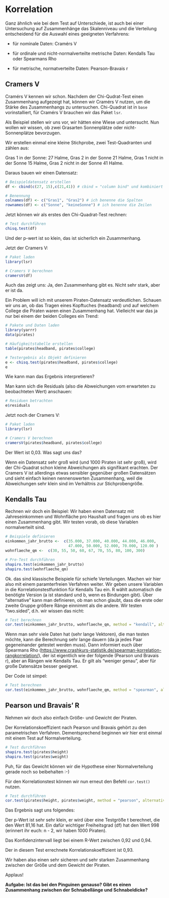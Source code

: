 # Korrelation

Ganz ähnlich wie bei dem Test auf Unterschiede, ist auch bei einer
Untersuchung auf Zusammenhänge das Skalenniveau und die Verteilung
entscheidend für die Auswahl eines geeigneten Verfahrens:

-   für nominale Daten: Cramérs V

-   für ordinale und nicht-normalverteilte metrische Daten: Kendalls Tau
    oder Spearmans Rho

-   für metrische, normatverteilte Daten: Pearson-Bravais r

## Cramers V

Cramérs V kennen wir schon. Nachdem der Chi-Qudrat-Test einen
Zusammenhang aufgezeigt hat, können wir Cramérs V nutzen, um die Stärke
des Zusammenhangs zu untersuchen. Chi-Quadrat ist in `base`
vorinstalliert, für Cramérs V brauchen wir das Paket `lsr`.

Als Beispiel stellen wir uns vor, wir hätten eine Wiese und untersucht.
Nun wollen wir wissen, ob zwei Grasarten Sonnenplätze oder
nicht-Sonnenplätze bevorzugen.

Wir erstellen einmal eine kleine Stichprobe, zwei Test-Quadranten und
zählen aus:

Gras 1 in der Sonne: 27 Halme, Gras 2 in der Sonne 21 Halme, Gras 1
nicht in der Sonne 15 Halme, Gras 2 nicht in der Sonne 41 Halme.

Daraus bauen wir einen Datensatz:

``` r
# Beispieldatensatz erstellen
df <- cbind(c(27, 15),c(21,41)) # cbind = "column bind" und kombiniert zwei Vektoren zu einem Datensatz

# Benennung
colnames(df) <- c("Gras1", "Gras2") # ich benenne die Spalten
rownames(df) <- c("Sonne", "keineSonne") # ich benenne die Zeilen
```

Jetzt können wir als erstes den Chi-Quadrat-Test rechnen:

``` r
# Test durchführen
chisq.test(df)
```

Und der p-wert ist so klein, das ist sicherlich ein Zusammenhang.

Jetzt der Cramers V:

``` r
# Paket laden
library(lsr)

# Cramers V berechnen
cramersV(df)
```

Auch das zeigt uns: Ja, den Zusammenhang gibt es. Nicht sehr stark, aber
er ist da.

Ein Problem will ich mit unserem Piraten-Datensatz verdeutlichen.
Schauen wir uns an, ob das Tragen eines Kopftuches (headband) und auf
welchem College die Piraten waren einen Zusammenhang hat. Vielleicht war
das ja nur bei einem der beiden Colleges ein Trend:

``` r
# Pakete und Daten laden 
library(yarrr)
data(pirates)

# Häufigkeitstabelle erstellen
table(pirates$headband, pirates$college)

# Testergebnis als Objekt definieren
e <- chisq.test(pirates$headband, pirates$college)
e
```

Wie kann man das Ergebnis interpretieren?

Man kann sich die Residuals (also die Abweichungen vom erwarteten zu
beobachteten Wert) anschauen:

``` r
# Residuen betrachten
e$residuals
```

Jetzt noch der Cramers V:

``` r
# Paket laden 
library(lsr)

# Cramers V berechnen
cramersV(pirates$headband, pirates$college)
```

Der Wert ist 0,03. Was sagt uns das?

Wenn ein Datensatz sehr groß wird (und 1000 Piraten ist sehr groß), wird
der Chi-Quadrat schon kleine Abweichungen als signifikant erachten. Der
Cramers V ist allerdings etwas sensibler gegenüber großen Datensätzen
und sieht einfach keinen nennenswerten Zusammenhang, weil die
Abweichungen sehr klein sind im Verhältnis zur Stichprobengröße.

## Kendalls Tau

Rechnen wir doch ein Beispiel: Wir haben einen Datensatz mit
Jahreseinkommen und Wohnfläche pro Haushalt und fragen uns ob es hier
einen Zusammenhang gibt. Wir testen vorab, ob diese Variablen
normalverteilt sind.

``` r
# Beispiele definieren 
einkommen_jahr_brutto <-  c(35.000, 37.000, 40.000, 44.000, 46.000, 
                            47.000, 50.000, 52.000, 70.000, 120.00 )
wohnflaeche_qm <-  c(30, 55, 50, 60, 67, 70, 55, 80, 100, 300)

# Pre-Test durchführen
shapiro.test(einkommen_jahr_brutto)
shapiro.test(wohnflaeche_qm)
```

Ok. das sind klassische Beispiele für schiefe Verteilungen. Machen wir
hier also mit einem paramterfreien Verfahren weiter. Wir geben unsere
Variablen in die Korrelationstestfunktion für Kendalls Tau ein. R wählt
automatisch die benötigte Version (a ist standard und b, wenn es
Bindungen gibt). Über “alternative” kann man definieren, ob man schon
glaubt, dass die erste oder zweite Gruppe größere Ränge einnimmt als die
andere. Wir testen “two.sided”, d.h. wir wissen das nicht:

``` r
# Test berechnen
cor.test(einkommen_jahr_brutto, wohnflaeche_qm, method = "kendall", alternative = "two.sided")
```

Wenn man sehr viele Daten hat (sehr lange Vektoren), die man testen
möchte, kann die Berechnung sehr lange dauern (da ja jedes Paar
gegeneinander getestet werden muss). Dann informiert euch über Spearmans
Rho
(<https://www.crashkurs-statistik.de/spearman-korrelation-rangkorrelation/>),
der ist eigentlich wie der folgende (Pearson und Bravais r), aber an
Rängen wie Kendalls Tau. Er gilt als “weniger genau”, aber für große
Datensätze besser geeignet.

Der Code ist simpel:

``` r
# Test berechnen
cor.test(einkommen_jahr_brutto, wohnflaeche_qm, method = "spearman", alternative = "two.sided")
```

## Pearson und Bravais’ R

Nehmen wir doch also einfach Größe- und Gewicht der Piraten.

Der Korrelationskoeffizient nach Pearson und Bravais gehört zu den
parametrischen Verfahren. Dementsprechend beginnen wir hier erst einmal
mit einem Test auf Normalverteilung.

``` r
# Test durchführen
shapiro.test(pirates$height)
shapiro.test(pirates$weight)
```

Puh, für das Gewicht können wir die Hypothese einer Normalverteilung
gerade noch so beibehalten :-)

Für den Korrelationstest können wir nun erneut den Befehl `cor.test()`
nutzen.

``` r
# Test durchführen
cor.test(pirates$height, pirates$weight, method = "pearson", alternative = "two.sided")
```

Das Ergebnis sagt uns folgendes:

Der p-Wert ist sehr sehr klein, er wird über eine Testgröße t berechnet,
die den Wert 81,16 hat. Ein dafür wichtiger Freiheitsgrad (df) hat den
Wert 998 (erinnert ihr euch: n - 2, wir haben 1000 Piraten).

Das Konfidenzintervall liegt bei einem R-Wert zwischen 0,92 und 0,94.

Der in diesem Test errechnete Korrelationskoeffizient ist 0,93.

Wir haben also einen sehr sicheren und sehr starken Zusammenhang
zwischen der Größe und dem Gewicht der Piraten.

Applaus!

**Aufgabe: Ist das bei den Pinguinen genauso? Gibt es einen Zusammenhang
zwischen der Schnabellänge und Schnabeldicke?**
